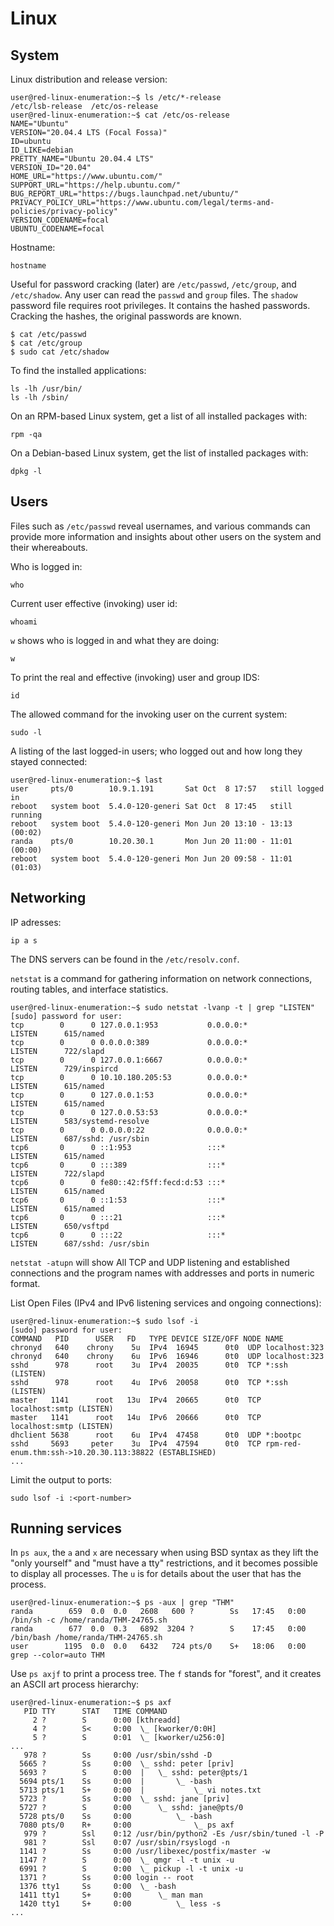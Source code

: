 # Linux

## System

Linux distribution and release version:

    user@red-linux-enumeration:~$ ls /etc/*-release
    /etc/lsb-release  /etc/os-release
    user@red-linux-enumeration:~$ cat /etc/os-release
    NAME="Ubuntu"
    VERSION="20.04.4 LTS (Focal Fossa)"
    ID=ubuntu
    ID_LIKE=debian
    PRETTY_NAME="Ubuntu 20.04.4 LTS"
    VERSION_ID="20.04"
    HOME_URL="https://www.ubuntu.com/"
    SUPPORT_URL="https://help.ubuntu.com/"
    BUG_REPORT_URL="https://bugs.launchpad.net/ubuntu/"
    PRIVACY_POLICY_URL="https://www.ubuntu.com/legal/terms-and-policies/privacy-policy"
    VERSION_CODENAME=focal
    UBUNTU_CODENAME=focal

Hostname:

    hostname

Useful for password cracking (later) are `/etc/passwd`, `/etc/group`, and `/etc/shadow`. Any user can read the 
`passwd` and `group` files. The `shadow` password file requires root privileges. It contains the 
hashed passwords. Cracking the hashes, the original passwords are known.

```text
$ cat /etc/passwd                                                                               
$ cat /etc/group                                                                              
$ sudo cat /etc/shadow          
```

To find the installed applications:

    ls -lh /usr/bin/
    ls -lh /sbin/

On an RPM-based Linux system, get a list of all installed packages with: 

    rpm -qa

On a Debian-based Linux system, get the list of installed packages with:

    dpkg -l

## Users

Files such as `/etc/passwd` reveal usernames, and various commands can provide more information and insights 
about other users on the system and their whereabouts.

Who is logged in:

    who

Current user effective (invoking) user id:

    whoami

`w` shows who is logged in and what they are doing:

    w

To print the real and effective (invoking) user and group IDS:

    id

The allowed command for the invoking user on the current system:

    sudo -l

A listing of the last logged-in users; who logged out and how long they stayed connected:

    user@red-linux-enumeration:~$ last
    user     pts/0        10.9.1.191       Sat Oct  8 17:57   still logged in
    reboot   system boot  5.4.0-120-generi Sat Oct  8 17:45   still running
    reboot   system boot  5.4.0-120-generi Mon Jun 20 13:10 - 13:13  (00:02)
    randa    pts/0        10.20.30.1       Mon Jun 20 11:00 - 11:01  (00:00)
    reboot   system boot  5.4.0-120-generi Mon Jun 20 09:58 - 11:01  (01:03)

## Networking

IP adresses:

    ip a s

The DNS servers can be found in the `/etc/resolv.conf`.

`netstat` is a command for gathering information on network connections, routing tables, and interface statistics.

    user@red-linux-enumeration:~$ sudo netstat -lvanp -t | grep "LISTEN"
    [sudo] password for user: 
    tcp        0      0 127.0.0.1:953           0.0.0.0:*               LISTEN      615/named           
    tcp        0      0 0.0.0.0:389             0.0.0.0:*               LISTEN      722/slapd           
    tcp        0      0 127.0.0.1:6667          0.0.0.0:*               LISTEN      729/inspircd        
    tcp        0      0 10.10.180.205:53        0.0.0.0:*               LISTEN      615/named           
    tcp        0      0 127.0.0.1:53            0.0.0.0:*               LISTEN      615/named           
    tcp        0      0 127.0.0.53:53           0.0.0.0:*               LISTEN      583/systemd-resolve 
    tcp        0      0 0.0.0.0:22              0.0.0.0:*               LISTEN      687/sshd: /usr/sbin 
    tcp6       0      0 ::1:953                 :::*                    LISTEN      615/named           
    tcp6       0      0 :::389                  :::*                    LISTEN      722/slapd           
    tcp6       0      0 fe80::42:f5ff:fecd:d:53 :::*                    LISTEN      615/named           
    tcp6       0      0 ::1:53                  :::*                    LISTEN      615/named           
    tcp6       0      0 :::21                   :::*                    LISTEN      650/vsftpd          
    tcp6       0      0 :::22                   :::*                    LISTEN      687/sshd: /usr/sbin

`netstat -atupn` will show All TCP and UDP listening and established connections and the program names with addresses 
and ports in numeric format.

List Open Files (IPv4 and IPv6 listening services and ongoing connections):

    user@red-linux-enumeration:~$ sudo lsof -i
    [sudo] password for user:
    COMMAND   PID      USER   FD   TYPE DEVICE SIZE/OFF NODE NAME
    chronyd   640    chrony    5u  IPv4  16945      0t0  UDP localhost:323 
    chronyd   640    chrony    6u  IPv6  16946      0t0  UDP localhost:323 
    sshd      978      root    3u  IPv4  20035      0t0  TCP *:ssh (LISTEN)
    sshd      978      root    4u  IPv6  20058      0t0  TCP *:ssh (LISTEN)
    master   1141      root   13u  IPv4  20665      0t0  TCP localhost:smtp (LISTEN)
    master   1141      root   14u  IPv6  20666      0t0  TCP localhost:smtp (LISTEN)
    dhclient 5638      root    6u  IPv4  47458      0t0  UDP *:bootpc 
    sshd     5693     peter    3u  IPv4  47594      0t0  TCP rpm-red-enum.thm:ssh->10.20.30.113:38822 (ESTABLISHED)
    ...

Limit the output to ports:

    sudo lsof -i :<port-number>

## Running services

In `ps aux`, the `a` and `x` are necessary when using BSD syntax as they lift the "only yourself" and "must have a tty" 
restrictions, and it becomes possible to display all processes. The `u` is for details about the user that has the 
process.

    user@red-linux-enumeration:~$ ps -aux | grep "THM"
    randa        659  0.0  0.0   2608   600 ?        Ss   17:45   0:00 /bin/sh -c /home/randa/THM-24765.sh
    randa        677  0.0  0.3   6892  3204 ?        S    17:45   0:00 /bin/bash /home/randa/THM-24765.sh
    user        1195  0.0  0.0   6432   724 pts/0    S+   18:06   0:00 grep --color=auto THM

Use `ps axjf` to print a process tree. The `f` stands for "forest", and it creates an ASCII art process hierarchy:

    user@red-linux-enumeration:~$ ps axf
       PID TTY      STAT   TIME COMMAND
         2 ?        S      0:00 [kthreadd]
         4 ?        S<     0:00  \_ [kworker/0:0H]
         5 ?        S      0:01  \_ [kworker/u256:0]
    ...
       978 ?        Ss     0:00 /usr/sbin/sshd -D
      5665 ?        Ss     0:00  \_ sshd: peter [priv]
      5693 ?        S      0:00  |   \_ sshd: peter@pts/1
      5694 pts/1    Ss     0:00  |       \_ -bash
      5713 pts/1    S+     0:00  |           \_ vi notes.txt
      5723 ?        Ss     0:00  \_ sshd: jane [priv]
      5727 ?        S      0:00      \_ sshd: jane@pts/0
      5728 pts/0    Ss     0:00          \_ -bash
      7080 pts/0    R+     0:00              \_ ps axf
       979 ?        Ssl    0:12 /usr/bin/python2 -Es /usr/sbin/tuned -l -P
       981 ?        Ssl    0:07 /usr/sbin/rsyslogd -n
      1141 ?        Ss     0:00 /usr/libexec/postfix/master -w
      1147 ?        S      0:00  \_ qmgr -l -t unix -u
      6991 ?        S      0:00  \_ pickup -l -t unix -u
      1371 ?        Ss     0:00 login -- root
      1376 tty1     Ss     0:00  \_ -bash
      1411 tty1     S+     0:00      \_ man man
      1420 tty1     S+     0:00          \_ less -s
    ...

